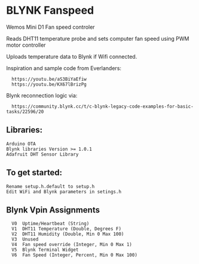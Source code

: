 # BLYNK Fanspeed

Wemos Mini D1 Fan speed controler

Reads DHT11 temperature probe and sets computer fan speed using PWM motor controller

Uploads temperature data to Blynk if Wifi connected.

Inspiration and sample code from Everlanders:

      https://youtu.be/aS3BiYaEfiw
      https://youtu.be/KX67lBrizPg

Blynk reconnection logic via:

      https://community.blynk.cc/t/c-blynk-legacy-code-examples-for-basic-tasks/22596/20

## Libraries:
    Arduino OTA
    Blynk libraries Version >= 1.0.1
    Adafruit DHT Sensor Library

## To get started:
    Rename setup.h.default to setup.h 
    Edit WiFi and Blynk parameters in setings.h

## Blynk Vpin Assignments

      V0  Uptime/Heartbeat (String)
      V1  DHT11 Temperature (Double, Degrees F)
      V2  DHT11 Humidity (Double, Min 0 Max 100)
      V3  Unused
      V4  Fan speed override (Integer, Min 0 Max 1)
      V5  Blynk Terminal Widget
      V6  Fan Speed (Integer, Percent, Min 0 Max 100)
